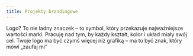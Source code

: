 ```yaml
---
title: Projekty brandingowe
---
```


Logo? To nie ładny znaczek – to symbol, który przekazuje najważniejsze
wartości marki. Pracuję nad tym, by każdy kształt, kolor i układ miały swój
cel. Twoje logo ma być czymś więcej niż grafiką – ma to być znak, który mówi
„zaufaj mi”
